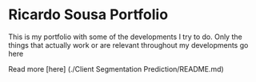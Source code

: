 # Ricardo Sousa Portfolio

This is my portfolio with some of the developments I try to do. Only the things that actually work or are relevant throughout my developments go here

Read more [here] (./Client Segmentation Prediction/README.md)
